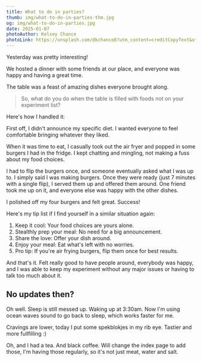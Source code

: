 ```yaml
---
title: What to do in parties?
thumb: img/what-to-do-in-parties-thm.jpg
og: img/what-to-do-in-parties.jpg
date: 2025-01-07
photoAuthor: Kelsey Chance
photoLink: https://unsplash.com/@kchance8?utm_content=creditCopyText&utm_medium=referral&utm_source=unsplash
---
```


Yesterday was pretty interesting!

We hosted a dinner with some friends at our place, and everyone was happy and having a great time.

The table was a feast of amazing dishes everyone brought along.

> So, what do you do when the table is filled with foods not on your experiment list?

Here's how I handled it:

First off, I didn't announce my specific diet. I wanted everyone to feel comfortable bringing whatever they liked.

When it was time to eat, I casually took out the air fryer and popped in some burgers I had in the fridge. I kept chatting and mingling, not making a fuss about my food choices.

I had to flip the burgers once, and someone eventually asked what I was up to. I simply said I was making burgers. Once they were ready (just 7 minutes with a single flip), I served them up and offered them around. One friend took me up on it, and everyone else was happy with the other dishes.

I polished off my four burgers and felt great. Success!

Here's my tip list if I find yourself in a similar situation again:

1. Keep it cool: Your food choices are yours alone.
2. Stealthly prep your meal: No need for a big announcement.
3. Share the love: Offer your dish around.
4. Enjoy your meal: Eat what's left with no worries.
5. Pro tip: If you're air frying burgers, flip them once for best results.

And that's it. Felt really good to have people around, everybody was happy, and I was able to keep my experiment without any major issues or having to talk too much about it.

## No updates then?

Oh well. Sleep is still messed up. Waking up at 3:30am. Now I'm using ocean waves sound to go back to sleep, which works faster for me.

Cravings are lower, today I put some spekblokjes in my rib eye. Tastier and more fullfilling :)

Oh, and I had a tea. And black coffee. Will change the index page to add those, I'm having those regularly, so it's not just meat, water and salt.
